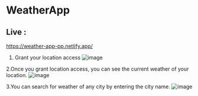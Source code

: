 # WeatherApp

## Live : 
https://weather-app-pp.netlify.app/

1. Grant your location access
![image](https://user-images.githubusercontent.com/54476598/234649199-b1f42115-beff-4d43-a645-c40f35ee73c4.png)

2.Once you grant location access, you can see the current weather of your location.
![image](https://user-images.githubusercontent.com/54476598/234649544-0617694f-da8c-40f8-8cce-3edccbb05fb5.png)

3.You can search for weather of any city by entering the city name.
![image](https://user-images.githubusercontent.com/54476598/234649756-ccc8c8f0-0f6a-49ce-9903-d4d8fd64aefa.png)

